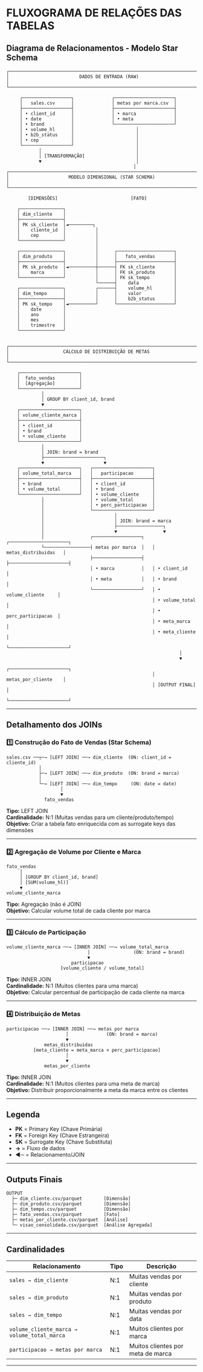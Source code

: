 # FLUXOGRAMA DE RELAÇÕES DAS TABELAS

## Diagrama de Relacionamentos - Modelo Star Schema

```
┌─────────────────────────────────────────────────────────────────────────────┐
│                          DADOS DE ENTRADA (RAW)                              │
└─────────────────────────────────────────────────────────────────────────────┘

     ┌──────────────────┐              ┌──────────────────────┐
     │   sales.csv      │              │ metas por marca.csv  │
     ├──────────────────┤              ├──────────────────────┤
     │ • client_id      │              │ • marca              │
     │ • date           │              │ • meta               │
     │ • brand          │              └──────────────────────┘
     │ • volume_hl      │                       │
     │ • b2b_status     │                       │
     │ • cep            │                       │
     └──────────────────┘                       │
            │                                   │
            │ [TRANSFORMAÇÃO]                   │
            ▼                                   │
                                               │
┌─────────────────────────────────────────────────────────────────────────────┐
│                      MODELO DIMENSIONAL (STAR SCHEMA)                        │
└─────────────────────────────────────────────────────────────────────────────┘

        [DIMENSÕES]                           [FATO]

    ┌────────────────┐
    │ dim_cliente    │
    ├────────────────┤
    │ PK sk_cliente  │◄─────────┐
    │    cliente_id  │           │
    │    cep         │           │
    └────────────────┘           │
                                 │
    ┌────────────────┐           │      ┌─────────────────────┐
    │ dim_produto    │           │      │   fato_vendas       │
    ├────────────────┤           │      ├─────────────────────┤
    │ PK sk_produto  │◄──────────┼──────┤ FK sk_cliente       │
    │    marca       │           │      │ FK sk_produto       │
    └────────────────┘           │      │ FK sk_tempo         │
                                 └──────┤    data             │
    ┌────────────────┐           ┌──────┤    volume_hl        │
    │ dim_tempo      │           │      │    valor            │
    ├────────────────┤           │      │    b2b_status       │
    │ PK sk_tempo    │◄──────────┘      └─────────────────────┘
    │    date        │
    │    ano         │
    │    mes         │
    │    trimestre   │
    └────────────────┘


┌─────────────────────────────────────────────────────────────────────────────┐
│                    CÁLCULO DE DISTRIBUIÇÃO DE METAS                          │
└─────────────────────────────────────────────────────────────────────────────┘

    ┌──────────────────────┐
    │  fato_vendas         │
    │  [Agregação]         │
    └──────────────────────┘
             │
             │ GROUP BY client_id, brand
             ▼
    ┌──────────────────────┐
    │ volume_cliente_marca │
    ├──────────────────────┤
    │ • client_id          │
    │ • brand              │
    │ • volume_cliente     │
    └──────────────────────┘
             │
             │ JOIN: brand = brand
             ├──────────────────────┐
             ▼                      ▼
    ┌──────────────────────┐   ┌──────────────────────┐
    │ volume_total_marca   │   │   participacao       │
    ├──────────────────────┤   ├──────────────────────┤
    │ • brand              │   │ • client_id          │
    │ • volume_total       │   │ • brand              │
    └──────────────────────┘   │ • volume_cliente     │
             │                 │ • volume_total       │
             │                 │ • perc_participacao  │
             │                 └──────────────────────┘
             │                          │
             │                          │ JOIN: brand = marca
             │                          ├─────────────────┐
             │                          ▼                 ▼
             │                 ┌──────────────────┐   ┌──────────────────────┐
             └─────────────────┤ metas por marca  │   │ metas_distribuidas   │
                               ├──────────────────┤   ├──────────────────────┤
                               │ • marca          │   │ • client_id          │
                               │ • meta           │   │ • brand              │
                               └──────────────────┘   │ • volume_cliente     │
                                                      │ • volume_total       │
                                                      │ • perc_participacao  │
                                                      │ • meta_marca         │
                                                      │ • meta_cliente       │
                                                      └──────────────────────┘
                                                                │
                                                                ▼
                                                      ┌──────────────────────┐
                                                      │ metas_por_cliente    │
                                                      │ [OUTPUT FINAL]       │
                                                      └──────────────────────┘
```

---

## Detalhamento dos JOINs

### 1️⃣ **Construção do Fato de Vendas (Star Schema)**

```
sales.csv ──┬─→ [LEFT JOIN] ──→ dim_cliente  (ON: client_id = cliente_id)
            │
            ├─→ [LEFT JOIN] ──→ dim_produto  (ON: brand = marca)
            │
            └─→ [LEFT JOIN] ──→ dim_tempo     (ON: date = date)
                    │
                    ▼
              fato_vendas
```

**Tipo:** LEFT JOIN  
**Cardinalidade:** N:1 (Muitas vendas para um cliente/produto/tempo)  
**Objetivo:** Criar a tabela fato enriquecida com as surrogate keys das dimensões

---

### 2️⃣ **Agregação de Volume por Cliente e Marca**

```
fato_vendas
     │
     │ [GROUP BY client_id, brand]
     │ [SUM(volume_hl)]
     ▼
volume_cliente_marca
```

**Tipo:** Agregação (não é JOIN)  
**Objetivo:** Calcular volume total de cada cliente por marca

---

### 3️⃣ **Cálculo de Participação**

```
volume_cliente_marca ──→ [INNER JOIN] ──→ volume_total_marca
                              │                (ON: brand = brand)
                              ▼
                        participacao
                    [volume_cliente / volume_total]
```

**Tipo:** INNER JOIN  
**Cardinalidade:** N:1 (Muitos clientes para uma marca)  
**Objetivo:** Calcular percentual de participação de cada cliente na marca

---

### 4️⃣ **Distribuição de Metas**

```
participacao ──→ [INNER JOIN] ──→ metas por marca
                      │              (ON: brand = marca)
                      ▼
              metas_distribuidas
          [meta_cliente = meta_marca × perc_participacao]
                      │
                      ▼
              metas_por_cliente
```

**Tipo:** INNER JOIN  
**Cardinalidade:** N:1 (Muitos clientes para uma meta de marca)  
**Objetivo:** Distribuir proporcionalmente a meta da marca entre os clientes

---

## Legenda

- **PK** = Primary Key (Chave Primária)
- **FK** = Foreign Key (Chave Estrangeira)
- **SK** = Surrogate Key (Chave Substituta)
- **→** = Fluxo de dados
- **◄─** = Relacionamento/JOIN

---

## Outputs Finais

```
OUTPUT
  ├─ dim_cliente.csv/parquet        [Dimensão]
  ├─ dim_produto.csv/parquet        [Dimensão]
  ├─ dim_tempo.csv/parquet          [Dimensão]
  ├─ fato_vendas.csv/parquet        [Fato]
  ├─ metas_por_cliente.csv/parquet  [Análise]
  └─ visao_consolidada.csv/parquet  [Análise Agregada]
```

---

## Cardinalidades

| Relacionamento | Tipo | Descrição |
|---------------|------|-----------|
| `sales → dim_cliente` | N:1 | Muitas vendas por cliente |
| `sales → dim_produto` | N:1 | Muitas vendas por produto |
| `sales → dim_tempo` | N:1 | Muitas vendas por data |
| `volume_cliente_marca → volume_total_marca` | N:1 | Muitos clientes por marca |
| `participacao → metas por marca` | N:1 | Muitos clientes por meta de marca |

---


